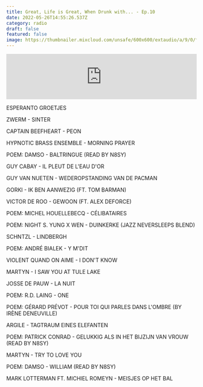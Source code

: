 ```yaml
---
title: Great, Life is Great, When Drunk with... - Ep.10
date: 2022-05-26T14:55:26.537Z
category: radio
draft: false
featured: false
image: https://thumbnailer.mixcloud.com/unsafe/600x600/extaudio/a/9/0/f/5b87-90bf-4309-9ebd-bce507c67b53
---
```

<iframe width="100%" height="120" src="https://www.mixcloud.com/widget/iframe/?hide_cover=1&feed=%2FTheWordMagazine%2Falex-deforce-06122018%2F" frameborder="0" ></iframe>

ESPERANTO GROETJES

ZWERM - SINTER

CAPTAIN BEEFHEART - PEON

HYPNOTIC BRASS ENSEMBLE - MORNING PRAYER

POEM: DAMSO - BALTRINGUE (READ BY N8SY)

GUY CABAY - IL PLEUT DE L'EAU D'OR

GUY VAN NUETEN - WEDEROPSTANDING VAN DE PACMAN

GORKI - IK BEN AANWEZIG (FT. TOM BARMAN)

VICTOR DE ROO - GEWOON (FT. ALEX DEFORCE)

POEM: MICHEL HOUELLEBECQ - CÉLIBATAIRES

POEM: NIGHT S. YUNG X WEN - DUINKERKE (JAZZ NEVERSLEEPS BLEND)

SCHNTZL - LINDBERGH

POEM: ANDRÉ BIALEK - Y M'DIT

VIOLENT QUAND ON AIME - I DON'T KNOW

MARTYN - I SAW YOU AT TULE LAKE

JOSSE DE PAUW - LA NUIT

POEM: R.D. LAING - ONE

POEM: GÉRARD PRÉVOT - POUR TOI QUI PARLES DANS L'OMBRE (BY IRÈNE DENEUVILLE)

ARGILE - TAGTRAUM EINES ELEFANTEN

POEM: PATRICK CONRAD - GELUKKIG ALS IN HET BIJZIJN VAN VROUW (READ BY N8SY)

MARTYN - TRY TO LOVE YOU

POEM: DAMSO - WILLIAM (READ BY N8SY)

MARK LOTTERMAN FT. MICHIEL ROMEYN - MEISJES OP HET BAL